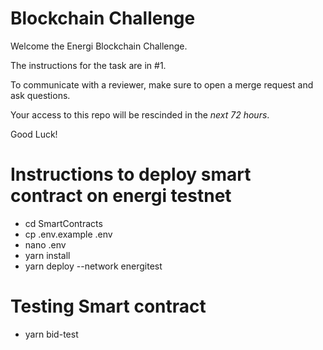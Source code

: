 # Blockchain Challenge

Welcome the Energi Blockchain Challenge.

The instructions for the task are in #1.

To communicate with a reviewer, make sure to open a merge request and ask questions.

Your access to this repo will be rescinded in the _next 72 hours_.

Good Luck!


# Instructions to deploy smart contract on energi testnet
- cd SmartContracts
- cp .env.example .env
- nano .env
- yarn install
- yarn deploy --network energitest
# Testing Smart contract
- yarn bid-test